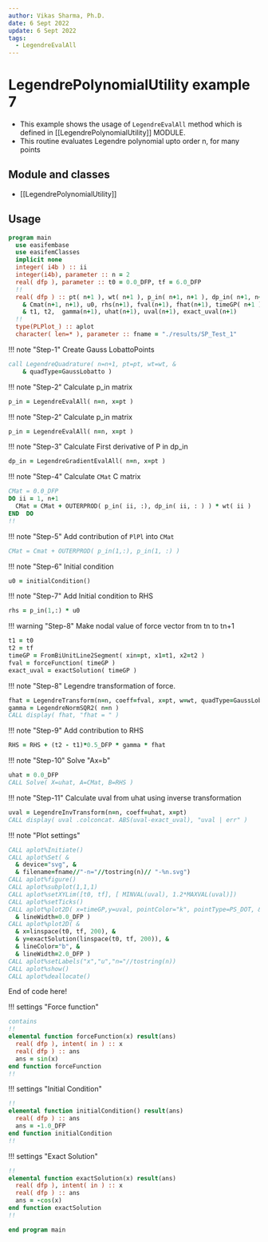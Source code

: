 ```yaml
---
author: Vikas Sharma, Ph.D.
date: 6 Sept 2022
update: 6 Sept 2022
tags:
  - LegendreEvalAll
---
```


# LegendrePolynomialUtility example 7

- This example shows the usage of `LegendreEvalAll` method which is defined in [[LegendrePolynomialUtility]] MODULE.
- This routine evaluates Legendre polynomial upto order n, for many points

## Module and classes

- [[LegendrePolynomialUtility]]

## Usage

```fortran
program main
  use easifembase
  use easifemClasses
  implicit none
  integer( i4b ) :: ii
  integer(i4b), parameter :: n = 2
  real( dfp ), parameter :: t0 = 0.0_DFP, tf = 6.0_DFP
  !!
  real( dfp ) :: pt( n+1 ), wt( n+1 ), p_in( n+1, n+1 ), dp_in( n+1, n+1), &
    & Cmat(n+1, n+1), u0, rhs(n+1), fval(n+1), fhat(n+1), timeGP( n+1 ), &
    & t1, t2,  gamma(n+1), uhat(n+1), uval(n+1), exact_uval(n+1)
  !!
  type(PLPlot_) :: aplot
  character( len=* ), parameter :: fname = "./results/SP_Test_1"
```

!!! note "Step-1"
Create Gauss LobattoPoints

```fortran
call LegendreQuadrature( n=n+1, pt=pt, wt=wt, &
    & quadType=GaussLobatto )
```

!!! note "Step-2"
Calculate p_in matrix

```fortran
p_in = LegendreEvalAll( n=n, x=pt )
```

!!! note "Step-2"
Calculate p_in matrix

```fortran
p_in = LegendreEvalAll( n=n, x=pt )
```

!!! note "Step-3"
Calculate First derivative of P in dp_in

```fortran
dp_in = LegendreGradientEvalAll( n=n, x=pt )
```

!!! note "Step-4"
Calculate `CMat` C matrix

```fortran
CMat = 0.0_DFP
DO ii = 1, n+1
  CMat = CMat + OUTERPROD( p_in( ii, :), dp_in( ii, : ) ) * wt( ii )
END  DO
!!
```

!!! note "Step-5"
Add contribution of `PlPl` into `CMat`

```fortran
CMat = Cmat + OUTERPROD( p_in(1,:), p_in(1, :) )
```

!!! note "Step-6"
Initial condition

```fortran
u0 = initialCondition()
```

!!! note "Step-7"
Add Initial condition to RHS

```fortran
rhs = p_in(1,:) * u0
```

!!! warning "Step-8"
Make nodal value of force vector from tn to tn+1

```fortran
t1 = t0
t2 = tf
timeGP = FromBiUnitLine2Segment( xin=pt, x1=t1, x2=t2 )
fval = forceFunction( timeGP )
exact_uval = exactSolution( timeGP )
```

!!! note "Step-8"
Legendre transformation of force.

```fortran
fhat = LegendreTransform(n=n, coeff=fval, x=pt, w=wt, quadType=GaussLobatto)
gamma = LegendreNormSQR2( n=n )
CALL display( fhat, "fhat = " )
```

!!! note "Step-9"
Add contribution to RHS

```fortran
RHS = RHS + (t2 - t1)*0.5_DFP * gamma * fhat
```

!!! note "Step-10"
Solve "Ax=b"

```fortran
uhat = 0.0_DFP
CALL Solve( X=uhat, A=CMat, B=RHS )
```

!!! note "Step-11"
Calculate uval from uhat using inverse transformation

```fortran
uval = LegendreInvTransform(n=n, coeff=uhat, x=pt)
CALL display( uval .colconcat. ABS(uval-exact_uval), "uval | err" )
```

!!! note "Plot settings"

```fortran
CALL aplot%Initiate()
CALL aplot%Set( &
  & device="svg", &
  & filename=fname//"-n="//tostring(n)// "-%n.svg")
CALL aplot%figure()
CALL aplot%subplot(1,1,1)
CALL aplot%setXYLim([t0, tf], [ MINVAL(uval), 1.2*MAXVAL(uval)])
CALL aplot%setTicks()
CALL aplot%plot2D( x=timeGP,y=uval, pointColor="k", pointType=PS_DOT, &
  & lineWidth=0.0_DFP )
CALL aplot%plot2D( &
  & x=linspace(t0, tf, 200), &
  & y=exactSolution(linspace(t0, tf, 200)), &
  & lineColor="b", &
  & lineWidth=2.0_DFP )
CALL aplot%setLabels("x","u","n="//tostring(n))
CALL aplot%show()
CALL aplot%deallocate()
```

End of code here!

!!! settings "Force function"

```fortran
contains
!!
elemental function forceFunction(x) result(ans)
  real( dfp ), intent( in ) :: x
  real( dfp ) :: ans
  ans = sin(x)
end function forceFunction
!!
```

!!! settings "Initial Condition"

```fortran
!!
elemental function initialCondition() result(ans)
  real( dfp ) :: ans
  ans = -1.0_DFP
end function initialCondition
!!
```

!!! settings "Exact Solution"

```fortran
!!
elemental function exactSolution(x) result(ans)
  real( dfp ), intent( in ) :: x
  real( dfp ) :: ans
  ans = -cos(x)
end function exactSolution
!!
```

```fortran
end program main
```
